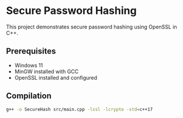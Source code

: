 # Secure Password Hashing

This project demonstrates secure password hashing using OpenSSL in C++.

## Prerequisites

- Windows 11
- MinGW installed with GCC
- OpenSSL installed and configured

## Compilation

```bash
g++ -o SecureHash src/main.cpp -lssl -lcrypto -std=c++17
```

